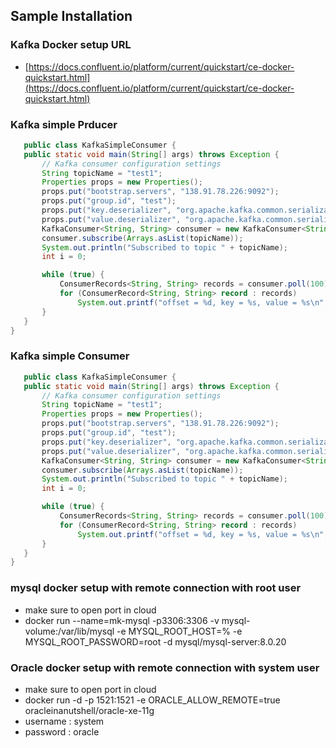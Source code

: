 ## Sample Installation

### Kafka Docker setup URL
- [https://docs.confluent.io/platform/current/quickstart/ce-docker-quickstart.html](https://docs.confluent.io/platform/current/quickstart/ce-docker-quickstart.html)

### Kafka simple Prducer

 ```java
    public class KafkaSimpleConsumer {
	public static void main(String[] args) throws Exception {
		// Kafka consumer configuration settings
		String topicName = "test1";
		Properties props = new Properties();
		props.put("bootstrap.servers", "138.91.78.226:9092");
		props.put("group.id", "test");
		props.put("key.deserializer", "org.apache.kafka.common.serialization.StringDeserializer");
		props.put("value.deserializer", "org.apache.kafka.common.serialization.StringDeserializer");
		KafkaConsumer<String, String> consumer = new KafkaConsumer<String, String>(props);
		consumer.subscribe(Arrays.asList(topicName));
		System.out.println("Subscribed to topic " + topicName);
		int i = 0;

		while (true) {
			ConsumerRecords<String, String> records = consumer.poll(100);
			for (ConsumerRecord<String, String> record : records)
				System.out.printf("offset = %d, key = %s, value = %s\n", record.offset(), record.key(), record.value());
		}
	}
}
```

### Kafka simple Consumer

 ```java
    public class KafkaSimpleConsumer {
	public static void main(String[] args) throws Exception {
		// Kafka consumer configuration settings
		String topicName = "test1";
		Properties props = new Properties();
		props.put("bootstrap.servers", "138.91.78.226:9092");
		props.put("group.id", "test");
		props.put("key.deserializer", "org.apache.kafka.common.serialization.StringDeserializer");
		props.put("value.deserializer", "org.apache.kafka.common.serialization.StringDeserializer");
		KafkaConsumer<String, String> consumer = new KafkaConsumer<String, String>(props);
		consumer.subscribe(Arrays.asList(topicName));
		System.out.println("Subscribed to topic " + topicName);
		int i = 0;

		while (true) {
			ConsumerRecords<String, String> records = consumer.poll(100);
			for (ConsumerRecord<String, String> record : records)
				System.out.printf("offset = %d, key = %s, value = %s\n", record.offset(), record.key(), record.value());
		}
	}
}

 ```

### mysql docker setup with remote connection with root user

- make sure to open port in cloud
- docker run --name=mk-mysql -p3306:3306 -v mysql-volume:/var/lib/mysql -e MYSQL_ROOT_HOST=% -e MYSQL_ROOT_PASSWORD=root -d mysql/mysql-server:8.0.20

### Oracle docker setup with remote connection with system user

- make sure to open port in cloud
- docker run -d -p 1521:1521 -e ORACLE_ALLOW_REMOTE=true oracleinanutshell/oracle-xe-11g
- username : system
- password : oracle
